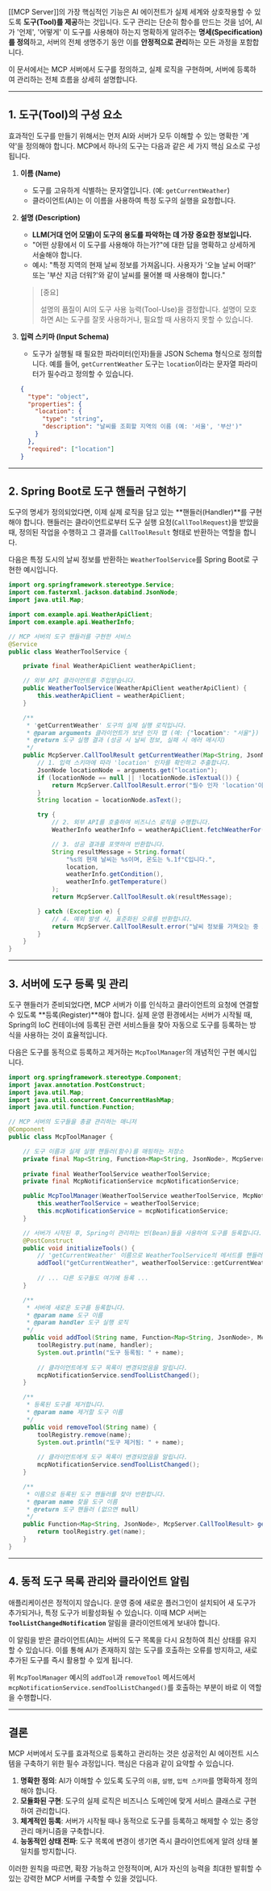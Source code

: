 [[MCP Server]]의 가장 핵심적인 기능은 AI 에이전트가 실제 세계와 상호작용할 수 있도록 **도구(Tool)를 제공**하는 것입니다. 도구 관리는 단순히 함수를 만드는 것을 넘어, AI가 '언제', '어떻게' 이 도구를 사용해야 하는지 명확하게 알려주는 **명세(Specification)를 정의**하고, 서버의 전체 생명주기 동안 이를 **안정적으로 관리**하는 모든 과정을 포함합니다.

이 문서에서는 MCP 서버에서 도구를 정의하고, 실제 로직을 구현하며, 서버에 등록하여 관리하는 전체 흐름을 상세히 설명합니다.

---

## 1. 도구(Tool)의 구성 요소

효과적인 도구를 만들기 위해서는 먼저 AI와 서버가 모두 이해할 수 있는 명확한 '계약'을 정의해야 합니다. MCP에서 하나의 도구는 다음과 같은 세 가지 핵심 요소로 구성됩니다.

1. **이름 (Name)**
    
    - 도구를 고유하게 식별하는 문자열입니다. (예: `getCurrentWeather`)
    - 클라이언트(AI)는 이 이름을 사용하여 특정 도구의 실행을 요청합니다.
2. **설명 (Description)**
    
    - **LLM(거대 언어 모델)이 도구의 용도를 파악하는 데 가장 중요한 정보입니다.**
    - "어떤 상황에서 이 도구를 사용해야 하는가?"에 대한 답을 명확하고 상세하게 서술해야 합니다.
    - 예시: "특정 지역의 현재 날씨 정보를 가져옵니다. 사용자가 '오늘 날씨 어때?' 또는 '부산 지금 더워?'와 같이 날씨를 물어볼 때 사용해야 합니다."
    
    > [중요]
    > 
    > 설명의 품질이 AI의 도구 사용 능력(Tool-Use)을 결정합니다. 설명이 모호하면 AI는 도구를 잘못 사용하거나, 필요할 때 사용하지 못할 수 있습니다.
    
3. **입력 스키마 (Input Schema)**
    
    - 도구가 실행될 때 필요한 파라미터(인자)들을 JSON Schema 형식으로 정의합니다. 예를 들어, `getCurrentWeather` 도구는 `location`이라는 문자열 파라미터가 필수라고 정의할 수 있습니다.
    
    ```json
    {
      "type": "object",
      "properties": {
        "location": {
          "type": "string",
          "description": "날씨를 조회할 지역의 이름 (예: '서울', '부산')"
        }
      },
      "required": ["location"]
    }
    ```
    

---

## 2. Spring Boot로 도구 핸들러 구현하기

도구의 명세가 정의되었다면, 이제 실제 로직을 담고 있는 **핸들러(Handler)**를 구현해야 합니다. 핸들러는 클라이언트로부터 도구 실행 요청(`CallToolRequest`)을 받았을 때, 정의된 작업을 수행하고 그 결과를 `CallToolResult` 형태로 반환하는 역할을 합니다.

다음은 특정 도시의 날씨 정보를 반환하는 `WeatherToolService`를 Spring Boot로 구현한 예시입니다.

```java
import org.springframework.stereotype.Service;
import com.fasterxml.jackson.databind.JsonNode;
import java.util.Map;

import com.example.api.WeatherApiClient;
import com.example.api.WeatherInfo;

// MCP 서버의 도구 핸들러를 구현한 서비스
@Service
public class WeatherToolService {

    private final WeatherApiClient weatherApiClient;

    // 외부 API 클라이언트를 주입받습니다.
    public WeatherToolService(WeatherApiClient weatherApiClient) {
        this.weatherApiClient = weatherApiClient;
    }

    /**
     * 'getCurrentWeather' 도구의 실제 실행 로직입니다.
     * @param arguments 클라이언트가 보낸 인자 맵 (예: {"location": "서울"})
     * @return 도구 실행 결과 (성공 시 날씨 정보, 실패 시 에러 메시지)
     */
    public McpServer.CallToolResult getCurrentWeather(Map<String, JsonNode> arguments) {
        // 1. 입력 스키마에 따라 'location' 인자를 확인하고 추출합니다.
        JsonNode locationNode = arguments.get("location");
        if (locationNode == null || !locationNode.isTextual()) {
            return McpServer.CallToolResult.error("필수 인자 'location'이 없거나 형식이 올바르지 않습니다.");
        }
        String location = locationNode.asText();

        try {
            // 2. 외부 API를 호출하여 비즈니스 로직을 수행합니다.
            WeatherInfo weatherInfo = weatherApiClient.fetchWeatherFor(location);

            // 3. 성공 결과를 포맷하여 반환합니다.
            String resultMessage = String.format(
                "%s의 현재 날씨는 %s이며, 온도는 %.1f°C입니다.",
                location,
                weatherInfo.getCondition(),
                weatherInfo.getTemperature()
            );
            return McpServer.CallToolResult.ok(resultMessage);

        } catch (Exception e) {
            // 4. 예외 발생 시, 표준화된 오류를 반환합니다.
            return McpServer.CallToolResult.error("날씨 정보를 가져오는 중 오류가 발생했습니다: " + e.getMessage());
        }
    }
}
```

---

## 3. 서버에 도구 등록 및 관리

도구 핸들러가 준비되었다면, MCP 서버가 이를 인식하고 클라이언트의 요청에 연결할 수 있도록 **등록(Register)**해야 합니다. 실제 운영 환경에서는 서버가 시작될 때, Spring의 IoC 컨테이너에 등록된 관련 서비스들을 찾아 자동으로 도구를 등록하는 방식을 사용하는 것이 효율적입니다.

다음은 도구를 동적으로 등록하고 제거하는 `McpToolManager`의 개념적인 구현 예시입니다.


```java
import org.springframework.stereotype.Component;
import javax.annotation.PostConstruct;
import java.util.Map;
import java.util.concurrent.ConcurrentHashMap;
import java.util.function.Function;

// MCP 서버의 도구들을 총괄 관리하는 매니저
@Component
public class McpToolManager {

    // 도구 이름과 실제 실행 핸들러(함수)를 매핑하는 저장소
    private final Map<String, Function<Map<String, JsonNode>, McpServer.CallToolResult>> toolRegistry = new ConcurrentHashMap<>();
    
    private final WeatherToolService weatherToolService;
    private final McpNotificationService mcpNotificationService;

    public McpToolManager(WeatherToolService weatherToolService, McpNotificationService mcpNotificationService) {
        this.weatherToolService = weatherToolService;
        this.mcpNotificationService = mcpNotificationService;
    }

    // 서버가 시작된 후, Spring이 관리하는 빈(Bean)들을 사용하여 도구를 등록합니다.
    @PostConstruct
    public void initializeTools() {
        // 'getCurrentWeather' 이름으로 WeatherToolService의 메서드를 핸들러로 등록
        addTool("getCurrentWeather", weatherToolService::getCurrentWeather);
        
        // ... 다른 도구들도 여기에 등록 ...
    }

    /**
     * 서버에 새로운 도구를 등록합니다.
     * @param name 도구 이름
     * @param handler 도구 실행 로직
     */
    public void addTool(String name, Function<Map<String, JsonNode>, McpServer.CallToolResult> handler) {
        toolRegistry.put(name, handler);
        System.out.println("도구 등록됨: " + name);
        
        // 클라이언트에게 도구 목록이 변경되었음을 알립니다.
        mcpNotificationService.sendToolListChanged();
    }

    /**
     * 등록된 도구를 제거합니다.
     * @param name 제거할 도구 이름
     */
    public void removeTool(String name) {
        toolRegistry.remove(name);
        System.out.println("도구 제거됨: " + name);
        
        // 클라이언트에게 도구 목록이 변경되었음을 알립니다.
        mcpNotificationService.sendToolListChanged();
    }

    /**
     * 이름으로 등록된 도구 핸들러를 찾아 반환합니다.
     * @param name 찾을 도구 이름
     * @return 도구 핸들러 (없으면 null)
     */
    public Function<Map<String, JsonNode>, McpServer.CallToolResult> getToolHandler(String name) {
        return toolRegistry.get(name);
    }
}
```

---

## 4. 동적 도구 목록 관리와 클라이언트 알림

애플리케이션은 정적이지 않습니다. 운영 중에 새로운 플러그인이 설치되어 새 도구가 추가되거나, 특정 도구가 비활성화될 수 있습니다. 이때 MCP 서버는 **`ToolListChangedNotification`** 알림을 클라이언트에게 보내야 합니다.

이 알림을 받은 클라이언트(AI)는 서버의 도구 목록을 다시 요청하여 최신 상태를 유지할 수 있습니다. 이를 통해 AI가 존재하지 않는 도구를 호출하는 오류를 방지하고, 새로 추가된 도구를 즉시 활용할 수 있게 됩니다.

위 `McpToolManager` 예시의 `addTool`과 `removeTool` 메서드에서 `mcpNotificationService.sendToolListChanged()`를 호출하는 부분이 바로 이 역할을 수행합니다.

---

## 결론

MCP 서버에서 도구를 효과적으로 등록하고 관리하는 것은 성공적인 AI 에이전트 시스템을 구축하기 위한 필수 과정입니다. 핵심은 다음과 같이 요약할 수 있습니다.

1. **명확한 정의**: AI가 이해할 수 있도록 도구의 `이름`, `설명`, `입력 스키마`를 명확하게 정의해야 합니다.
2. **모듈화된 구현**: 도구의 실제 로직은 비즈니스 도메인에 맞게 서비스 클래스로 구현하여 관리합니다.
3. **체계적인 등록**: 서버가 시작될 때나 동적으로 도구를 등록하고 해제할 수 있는 중앙 관리 매커니즘을 구축합니다.
4. **능동적인 상태 전파**: 도구 목록에 변경이 생기면 즉시 클라이언트에게 알려 상태 불일치를 방지합니다.

이러한 원칙을 따르면, 확장 가능하고 안정적이며, AI가 자신의 능력을 최대한 발휘할 수 있는 강력한 MCP 서버를 구축할 수 있을 것입니다.